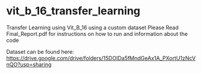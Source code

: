 # vit_b_16_transfer_learning
Transfer Learning using Vit_B_16 using a custom dataset
Please Read Final_Report.pdf for instructions on how to run and information about the code

Dataset can be found here: https://drive.google.com/drive/folders/15DOIDa5fMndGeAx1A_PXortU1zNcVnQO?usp=sharing 
